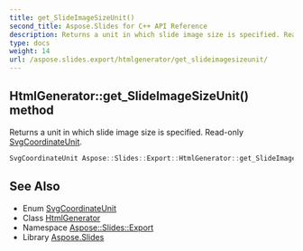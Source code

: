 ```yaml
---
title: get_SlideImageSizeUnit()
second_title: Aspose.Slides for C++ API Reference
description: Returns a unit in which slide image size is specified. Read-only SvgCoordinateUnit.
type: docs
weight: 14
url: /aspose.slides.export/htmlgenerator/get_slideimagesizeunit/
---
```

## HtmlGenerator::get_SlideImageSizeUnit() method


Returns a unit in which slide image size is specified. Read-only [SvgCoordinateUnit](../../svgcoordinateunit/).

```cpp
SvgCoordinateUnit Aspose::Slides::Export::HtmlGenerator::get_SlideImageSizeUnit() override
```

## See Also

* Enum [SvgCoordinateUnit](../../svgcoordinateunit/)
* Class [HtmlGenerator](../)
* Namespace [Aspose::Slides::Export](../../)
* Library [Aspose.Slides](../../../)